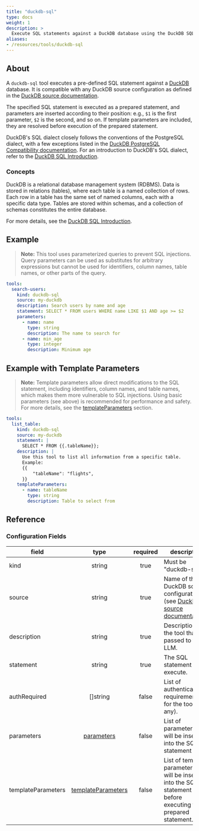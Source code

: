```yaml
---
title: "duckdb-sql"
type: docs
weight: 1
description: >
  Execute SQL statements against a DuckDB database using the DuckDB SQL tools configuration.
aliases:
- /resources/tools/duckdb-sql
---
```


## About

A `duckdb-sql` tool executes a pre-defined SQL statement against a [DuckDB](https://duckdb.org/) database. It is compatible with any DuckDB source configuration as defined in the [DuckDB source documentation](../sources/duckdb.md).

The specified SQL statement is executed as a prepared statement, and parameters are inserted according to their position: e.g., `$1` is the first parameter, `$2` is the second, and so on. If template parameters are included, they are resolved before execution of the prepared statement. 

DuckDB's SQL dialect closely follows the conventions of the PostgreSQL dialect, with a few exceptions listed in the [DuckDB PostgreSQL Compatibility documentation](https://duckdb.org/docs/stable/sql/dialect/postgresql_compatibility.html). For an introduction to DuckDB's SQL dialect, refer to the [DuckDB SQL Introduction](https://duckdb.org/docs/stable/sql/introduction).

### Concepts

DuckDB is a relational database management system (RDBMS). Data is stored in relations (tables), where each table is a named collection of rows. Each row in a table has the same set of named columns, each with a specific data type. Tables are stored within schemas, and a collection of schemas constitutes the entire database.

For more details, see the [DuckDB SQL Introduction](https://duckdb.org/docs/stable/sql/introduction).

## Example

> **Note:** This tool uses parameterized queries to prevent SQL injections. Query parameters can be used as substitutes for arbitrary expressions but cannot be used for identifiers, column names, table names, or other parts of the query.

```yaml
tools:
  search-users:
    kind: duckdb-sql
    source: my-duckdb
    description: Search users by name and age
    statement: SELECT * FROM users WHERE name LIKE $1 AND age >= $2
    parameters:
      - name: name
        type: string
        description: The name to search for
      - name: min_age
        type: integer
        description: Minimum age
```

## Example with Template Parameters

> **Note:** Template parameters allow direct modifications to the SQL statement, including identifiers, column names, and table names, which makes them more vulnerable to SQL injections. Using basic parameters (see above) is recommended for performance and safety. For more details, see the [templateParameters](_index#template-parameters) section.

```yaml
tools:
  list_table:
    kind: duckdb-sql
    source: my-duckdb
    statement: |
      SELECT * FROM {{.tableName}};
    description: |
      Use this tool to list all information from a specific table.
      Example:
      {{
          "tableName": "flights",
      }}
    templateParameters:
      - name: tableName
        type: string
        description: Table to select from
```

## Reference

### Configuration Fields

| **field**          | **type**                        | **required** | **description**                                                                                                                            |
|--------------------|:-------------------------------:|:------------:|--------------------------------------------------------------------------------------------------------------------------------------------|
| kind               | string                         |     true     | Must be "duckdb-sql".                                                                                                                      |
| source             | string                         |     true     | Name of the DuckDB source configuration (see [DuckDB source documentation](../sources/duckdb.md)).                                         |
| description        | string                         |     true     | Description of the tool that is passed to the LLM.                                                                                         |
| statement          | string                         |     true     | The SQL statement to execute.                                                                                                              |
| authRequired       | []string                       |    false     | List of authentication requirements for the tool (if any).                                                                                 |
| parameters         | [parameters](_index#specifying-parameters)       |    false     | List of parameters that will be inserted into the SQL statement                      |
| templateParameters | [templateParameters](_index#template-parameters) |    false     | List of template parameters that will be inserted into the SQL statement before executing the prepared statement.                           |
